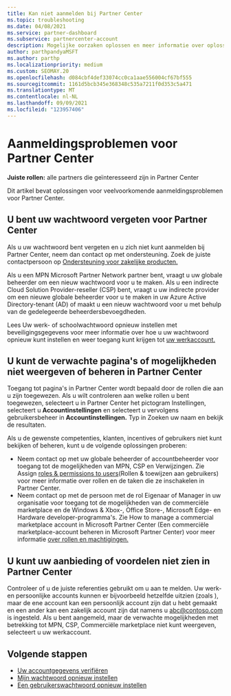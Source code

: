 ```yaml
---
title: Kan niet aanmelden bij Partner Center
ms.topic: troubleshooting
ms.date: 04/08/2021
ms.service: partner-dashboard
ms.subservice: partnercenter-account
description: Mogelijke oorzaken oplossen en meer informatie over oplossingen voor wanneer u zich niet kunt aanmelden bij Partner Center - meer informatie over het opnieuw instellen van wachtwoorden, het controleren van rollen en het controleren van referenties.
author: parthpandyaMSFT
ms.author: parthp
ms.localizationpriority: medium
ms.custom: SEOMAY.20
ms.openlocfilehash: d084cbf4def33074cc0ca1aae556004cf67bf555
ms.sourcegitcommit: 1161d5bcb345e368348c535a7211f0d353c5a471
ms.translationtype: MT
ms.contentlocale: nl-NL
ms.lasthandoff: 09/09/2021
ms.locfileid: "123957406"
---
```

# <a name="troubleshoot-sign-in-issues-for-partner-center"></a>Aanmeldingsproblemen voor Partner Center

**Juiste rollen:** alle partners die geïnteresseerd zijn in Partner Center

Dit artikel bevat oplossingen voor veelvoorkomende aanmeldingsproblemen voor Partner Center.

## <a name="youve-forgotten-your-password-for-partner-center"></a>U bent uw wachtwoord vergeten voor Partner Center

Als u uw wachtwoord bent vergeten en u zich niet kunt aanmelden bij Partner Center, neem dan contact op met ondersteuning. Zoek de juiste contactpersoon op [Ondersteuning voor zakelijke producten.](/microsoft-365/admin/contact-support-for-business-products)

Als u een MPN Microsoft Partner Network partner bent, vraagt u uw globale beheerder om een nieuw wachtwoord voor u te maken. Als u een indirecte Cloud Solution Provider-reseller (CSP) bent, vraagt u uw indirecte provider om een nieuwe globale beheerder voor u te maken in uw Azure Active Directory-tenant (AD) of maakt u een nieuw wachtwoord voor u met behulp van de gedelegeerde beheerdersbevoegdheden.

Lees Uw werk- of schoolwachtwoord opnieuw instellen met beveiligingsgegevens voor meer informatie over hoe u uw wachtwoord opnieuw kunt instellen en weer toegang kunt krijgen tot [uw werkaccount.](/azure/active-directory/user-help/active-directory-passwords-update-your-own-password#how-to-change-your-password)

## <a name="you-cant-view-or-manage-the-expected-pages-or-capabilities-in-partner-center"></a>U kunt de verwachte pagina's of mogelijkheden niet weergeven of beheren in Partner Center

Toegang tot pagina's in Partner Center wordt bepaald door de rollen die aan u zijn toegewezen. Als u wilt controleren aan welke rollen u bent toegewezen, selecteert u in Partner Center het pictogram Instellingen, selecteert u **Accountinstellingen** en selecteert u vervolgens gebruikersbeheer in **Accountinstellingen.** Typ in Zoeken uw naam en bekijk de resultaten.

Als u de gewenste competenties, klanten, incentives of gebruikers niet kunt bekijken of beheren, kunt u de volgende oplossingen proberen:

- Neem contact op met uw globale beheerder of accountbeheerder voor toegang tot de mogelijkheden van MPN, CSP en Verwijzingen. Zie Assign [roles & permissions to users](permissions-overview.md)(Rollen & toewijzen aan gebruikers) voor meer informatie over rollen en de taken die ze inschakelen in Partner Center.
- Neem contact op met de persoon met de rol Eigenaar of Manager in uw organisatie voor toegang tot de mogelijkheden van de commerciële marketplace en de Windows & Xbox-, Office Store-, Microsoft Edge- en Hardware developer-programma's. Zie How to manage a commercial marketplace account in Microsoft Partner Center (Een commerciële marketplace-account beheren in Microsoft Partner Center) voor meer informatie [over rollen en machtigingen.](/azure/marketplace/partner-center-portal/manage-account#define-user-roles-and-permissions)

## <a name="you-cant-see-your-offer-or-benefits-in-partner-center"></a>U kunt uw aanbieding of voordelen niet zien in Partner Center

Controleer of u de juiste referenties gebruikt om u aan te melden. Uw werk- en persoonlijke accounts kunnen er bijvoorbeeld hetzelfde uitzien (zoals ), maar de ene account kan een persoonlijk account zijn dat u hebt gemaakt en een ander kan een zakelijk account zijn dat namens u abc@contoso.com is ingesteld. Als u bent aangemeld, maar de verwachte mogelijkheden met betrekking tot MPN, CSP, Commerciële marketplace niet kunt weergeven, selecteert u uw werkaccount.

## <a name="next-steps"></a>Volgende stappen

- [Uw accountgegevens verifiëren](verification-responses.md)
- [Mijn wachtwoord opnieuw instellen](reset-my-pasword.md)
- [Een gebruikerswachtwoord opnieuw instellen](reset-a-user-password.md)